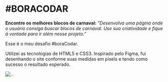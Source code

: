 # #BORACODAR

**Encontre os melhores blocos de carnaval:** _"Desenvolva uma página onde o usuário consiga buscar blocos de carnaval. Use sua criatividade e fique à vontade para ir além nesse projeto."_

Esse é o meu desafio #boraCodar.

Utilizei as tecnologias de HTML5 e CSS3. Inspirado pelo Figma, fui desenhando o site conforme suas medidas em pixels e tendo como sucesso o resultado esperado.

![..](./print.png)

